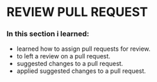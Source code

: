 # REVIEW PULL REQUEST
### In this section i learned:
- learned how to assign pull requests for review.
- to left a review on a pull request.
- suggested changes to a pull request.
- applied suggested changes to a pull request.
